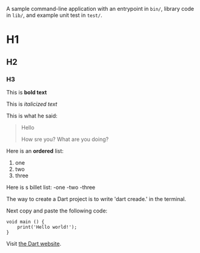 A sample command-line application with an entrypoint in `bin/`, library code
in `lib/`, and example unit test in `test/`.


# H1
## H2 
### H3

This is **bold text**

This is *italicized text*

This is what he said:

>Hello
>
>How sre you?
>What are  you doing?

Here is an **ordered** list:
1. one
2. two
3. three

Here is s billet list:
-one
-two
-three

The way to create a Dart project is to write 'dart creade.' in the terminal.

Next copy and paste the following code:
```
void main () {
    print('Hello world!');
}
```

Visit [the Dart website](https://dart.dev/).
